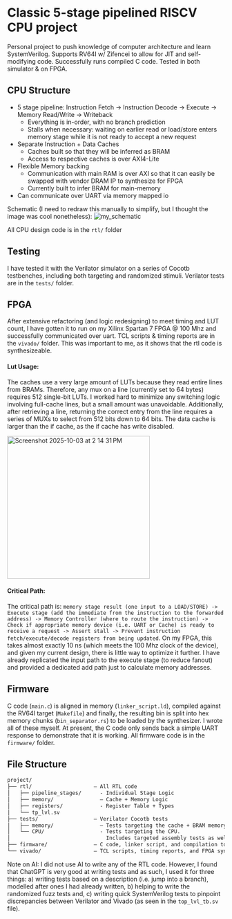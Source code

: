 # Classic 5-stage pipelined RISCV CPU project
Personal project to push knowledge of computer architecture and learn SystemVerilog. Supports RV64I w/ Zifencei to allow for JIT and self-modifying code. Successfully runs compiled C code. Tested in both simulator & on FPGA.

## CPU Structure
* 5 stage pipeline: Instruction Fetch -> Instruction Decode -> Execute -> Memory Read/Write -> Writeback
  - Everything is in-order, with no branch prediction
  - Stalls when necessary: waiting on earlier read or load/store enters memory stage while it is not ready to accept a new request
* Separate Instruction + Data Caches
  - Caches built so that they will be inferred as BRAM
  - Access to respective caches is over AXI4-Lite
* Flexible Memory backing  
  - Communication with main RAM is over AXI so that it can easily be swapped with vendor DRAM IP to synthesize for FPGA
  - Currently built to infer BRAM for main-memory
* Can communicate over UART via memory mapped io
 
Schematic (I need to redraw this manually to simplify, but I thought the image was cool nonetheless):
![my_schematic](https://github.com/user-attachments/assets/0cecf210-64c5-40ba-ab97-f537a6d20a61)
 
All CPU design code is in the `rtl/` folder

## Testing
I have tested it with the Verilator simulator on a series of Cocotb testbenches, including both targeting and randomized stimuli. Verilator tests are in the `tests/` folder.

## FPGA

After extensive refactoring (and logic redesigning) to meet timing and LUT count, I have gotten it to run on my Xilinx Spartan 7 FPGA @ 100 Mhz and successfully communicated over uart. TCL scripts & timing reports are in the `vivado/` folder. This was important to me, as it shows that the rtl code is synthesizeable.

#### Lut Usage:

The caches use a very large amount of LUTs because they read entire lines from BRAMs. Therefore, any mux on a line (currently set to 64 bytes) requires 512 single-bit LUTs. I worked hard to minimize any switching logic involving full-cache lines, but a small amount was unavoidable. Additionally, after retrieving a line, returning the correct entry from the line requires a series of MUXs to select from 512 bits down to 64 bits. The data cache is larger than the if cache, as the if cache has write disabled.

<img width="330" height="330" alt="Screenshot 2025-10-03 at 2 14 31 PM" src="https://github.com/user-attachments/assets/74e9810f-4274-47d4-bd70-2e091b0df20f" />

#### Critical Path:

The critical path is: `memory stage result (one input to a LOAD/STORE) -> Execute stage (add the immediate from the instruction to the forwarded address) -> Memory Controller (where to route the instruction) -> Check if appropriate memory device (i.e. UART or Cache) is ready to receive a request -> Assert stall -> Prevent instruction fetch/execute/decode registers from being updated`. On my FPGA, this takes almost exactly 10 ns (which meets the 100 Mhz clock of the device), and given my current design, there is little way to optimize it further. I have already replicated the input path to the execute stage (to reduce fanout) and provided a dedicated add path just to calculate memory addresses.


## Firmware
C code (`main.c`) is aligned in memory (`linker_script.ld`), compiled against the RV64I target (`Makefile`) and finally, the resulting bin is split into hex memory chunks (`bin_separator.rs`) to be loaded by the synthesizer. I wrote all of these myself. At present, the C code only sends back a simple UART response to demonstrate that it is working.
All firmware code is in the `firmware/` folder.

## File Structure
```markdown
project/
├── rtl/                    — All RTL code
│   ├── pipeline_stages/      - Individual Stage Logic
│   ├── memory/               — Cache + Memory Logic
│   ├── registers/            - Register Table + Types
│   └── tp_lvl.sv
├── tests/                  — Verilator Cocotb tests
│   ├── memory/               — Tests targeting the cache + BRAM memory store
│   └── CPU/                  - Tests targeting the CPU.
│                               Includes targeted assembly tests as well as randomized tests.
├── firmware/               — C code, linker script, and compilation tools
└── vivado/                 — TCL scripts, timing reports, and FPGA synthesis files
```
Note on AI: I did not use AI to write any of the RTL code. However, I found that ChatGPT is very good at writing tests and as such, I used it for three things:
a) writing tests based on a description (i.e. jump into a branch), modelled after ones I had already written,
b) helping to write the randomized fuzz tests and,
c) writing quick SystemVerilog tests to pinpoint discrepancies between Verilator and Vivado (as seen in the `top_lvl_tb.sv` file).

